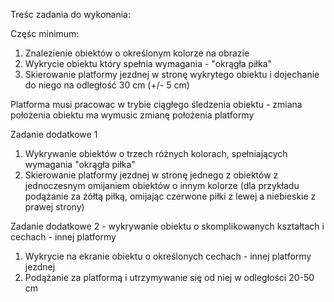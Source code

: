 Treśc zadania do wykonania:

Częśc minimum:
1. Znalezienie obiektów o określonym kolorze na obrazie
2. Wykrycie obiektu który spełnia wymagania - "okrągła piłka"
3. Skierowanie platformy jezdnej w stronę wykrytego obiektu i dojechanie do niego na odległość 30 cm (+/- 5 cm)

Platforma musi pracowac w trybie ciągłego śledzenia obiektu - zmiana położenia obiektu ma wymusic zmianę położenia platformy


Zadanie dodatkowe 1
1. Wykrywanie obiektów o trzech różnych kolorach, spełniających wymagania "okrągła piłka"
2. Skierowanie platformy jezdnej w stronę jednego z obiektów z jednoczesnym omijaniem obiektów o innym kolorze (dla przykładu podążanie za żółtą piłką, omijając czerwone piłki z lewej a niebieskie z prawej strony)


Zadanie dodatkowe 2 - wykrywanie obiektu o skomplikowanych kształtach i cechach - innej platformy
1. Wykrycie na ekranie obiektu o określonych cechach - innej platformy jezdnej
2. Podążanie za platformą i utrzymywanie się od niej w odległości 20-50 cm



